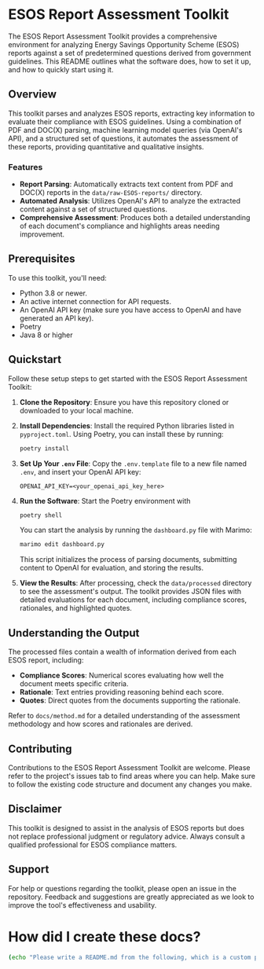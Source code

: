 # ESOS Report Assessment Toolkit

The ESOS Report Assessment Toolkit provides a comprehensive environment for analyzing Energy Savings Opportunity Scheme (ESOS) reports against a set of predetermined questions derived from government guidelines. This README outlines what the software does, how to set it up, and how to quickly start using it.

## Overview

This toolkit parses and analyzes ESOS reports, extracting key information to evaluate their compliance with ESOS guidelines. Using a combination of PDF and DOC(X) parsing, machine learning model queries (via OpenAI's API), and a structured set of questions, it automates the assessment of these reports, providing quantitative and qualitative insights.

### Features

- **Report Parsing**: Automatically extracts text content from PDF and DOC(X) reports in the `data/raw-ESOS-reports/` directory.
- **Automated Analysis**: Utilizes OpenAI's API to analyze the extracted content against a set of structured questions.
- **Comprehensive Assessment**: Produces both a detailed understanding of each document's compliance and highlights areas needing improvement.

## Prerequisites

To use this toolkit, you'll need:
- Python 3.8 or newer.
- An active internet connection for API requests.
- An OpenAI API key (make sure you have access to OpenAI and have generated an API key).
- Poetry 
- Java 8 or higher

## Quickstart

Follow these setup steps to get started with the ESOS Report Assessment Toolkit:

1. **Clone the Repository**:
   Ensure you have this repository cloned or downloaded to your local machine.

2. **Install Dependencies**:
   Install the required Python libraries listed in `pyproject.toml`. Using Poetry, you can install these by running:
   ```bash
   poetry install
   ```

3. **Set Up Your `.env` File**:
   Copy the `.env.template` file to a new file named `.env`, and insert your OpenAI API key:
   ```plaintext
   OPENAI_API_KEY=<your_openai_api_key_here>
   ```

4. **Run the Software**:
   Start the Poetry environment with 
   ```bash
   poetry shell
   ```

   You can start the analysis by running the `dashboard.py` file with Marimo:
   ```bash
   marimo edit dashboard.py
   ```
   This script initializes the process of parsing documents, submitting content to OpenAI for evaluation, and storing the results.

5. **View the Results**:
   After processing, check the `data/processed` directory to see the assessment's output. The toolkit provides JSON files with detailed evaluations for each document, including compliance scores, rationales, and highlighted quotes.

## Understanding the Output

The processed files contain a wealth of information derived from each ESOS report, including:

- **Compliance Scores**: Numerical scores evaluating how well the document meets specific criteria.
- **Rationale**: Text entries providing reasoning behind each score.
- **Quotes**: Direct quotes from the documents supporting the rationale.

Refer to `docs/method.md` for a detailed understanding of the assessment methodology and how scores and rationales are derived.

## Contributing

Contributions to the ESOS Report Assessment Toolkit are welcome. Please refer to the project's issues tab to find areas where you can help. Make sure to follow the existing code structure and document any changes you make.

## Disclaimer

This toolkit is designed to assist in the analysis of ESOS reports but does not replace professional judgment or regulatory advice. Always consult a qualified professional for ESOS compliance matters.

## Support

For help or questions regarding the toolkit, please open an issue in the repository. Feedback and suggestions are greatly appreciated as we look to improve the tool's effectiveness and usability.

# How did I create these docs?

```sh
(echo "Please write a README.md from the following, which is a custom printout of the directory structure and some specific files. Focus on quickstart and setup steps, as well as providing an overview of what the code does. Assume the user has access to the files which would be needed in the data/raw-ESOS-reports/ directory"; sh custom_repo_describe.sh) | llm
```

